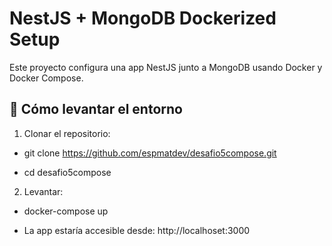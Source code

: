# NestJS + MongoDB Dockerized Setup

Este proyecto configura una app NestJS junto a MongoDB usando Docker y Docker Compose.


## 🚀 Cómo levantar el entorno


1. Clonar el repositorio:

- git clone https://github.com/espmatdev/desafio5compose.git

- cd desafio5compose


2. Levantar:

- docker-compose up

- La app estaría accesible desde: http://localhoset:3000
